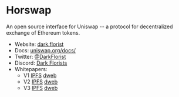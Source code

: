 # Horswap

An open source interface for Uniswap -- a protocol for decentralized exchange of Ethereum tokens.

- Website: [dark.florist](https://www.dark.florist/)
- Docs: [uniswap.org/docs/](https://docs.uniswap.org/)
- Twitter: [@DarkFlorist](https://twitter.com/DarkFlorist)
- Discord: [Dark Florists](https://discord.com/invite/aCSKcvf5VW)
- Whitepapers:
  - V1 [IPFS](ipfs://bafybeihyq5jjttgmfdsonnbv73cshadkd3c3m3dptcrhqjeds6xij6rlim/) [dweb](https://bafybeihyq5jjttgmfdsonnbv73cshadkd3c3m3dptcrhqjeds6xij6rlim.ipfs.dweb.link/)
  - V2 [IPFS](ipfs://bafybeia5cxs72meianwphz2aq2tv5irpdgmkfniqsuhznl66s677zakgce/) [dweb](https://bafybeia5cxs72meianwphz2aq2tv5irpdgmkfniqsuhznl66s677zakgce.ipfs.dweb.link/)
  - V3 [IPFS](ipfs://bafybeifgsqhf44fqxz4fnhomgwxy3666vrat2zu4djs5rgvjopatcfe42y/) [dweb](https://bafybeifgsqhf44fqxz4fnhomgwxy3666vrat2zu4djs5rgvjopatcfe42y.ipfs.dweb.link/)
